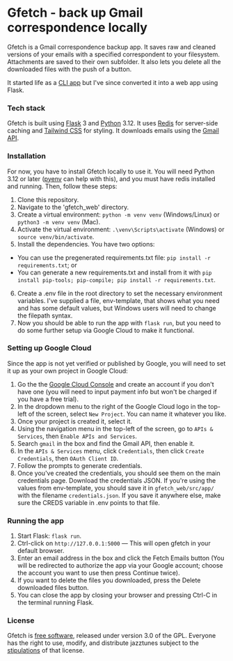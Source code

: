 # Gfetch - back up Gmail correspondence locally

Gfetch is a Gmail correspondence backup app. It saves raw and cleaned versions of your emails with a specified correspondent to your filesystem. Attachments are saved to their own subfolder. It also lets you delete all the downloaded files with the push of a button.

It started life as a [CLI app](https://github.com/jwjacobson/gmailfetcher) but I've since converted it into a web app using Flask.

### Tech stack
Gfetch is built using [Flask](https://flask.palletsprojects.com/en/3.0.x/) 3 and [Python](https://www.python.org/) 3.12. It uses [Redis](https://redis.io/) for server-side caching and [Tailwind CSS](https://tailwindcss.com/) for styling. It downloads emails using the [Gmail API](https://developers.google.com/gmail/api/guides).  

### Installation
For now, you have to install Gfetch locally to use it. You will need Python 3.12 or later ([pyenv](https://github.com/pyenv/pyenv) can help with this), and you must have redis installed and running. Then, follow these steps:
1. Clone this repository.
2. Navigate to the 'gfetch_web' directory.
3. Create a virtual environment: ```python -m venv venv``` (Windows/Linux) or ```python3 -m venv venv``` (Mac).
4. Activate the virtual environment: ```.\venv\Scripts\activate``` (Windows) or ```source venv/bin/activate```.
5. Install the dependencies. You have two options:
  * You can use the pregenerated requirements.txt file: ```pip install -r requirements.txt```; or
  * You can generate a new requirements.txt and install from it with ```pip install pip-tools; pip-compile; pip install -r requirements.txt```.
6. Create a .env file in the root directory to set the necessary environment variables. I've supplied a file, env-template, that shows what you need and has some default values, but Windows users will need to change the filepath syntax.
7. Now you should be able to run the app with ```flask run```, but you need to do some further setup via Google Cloud to make it functional.

### Setting up Google Cloud
Since the app is not yet verified or published by Google, you will need to set it up as your own project in Google Cloud:
1. Go the the [Google Cloud Console](https://console.cloud.google.com/welcome/) and create an account if you don't have one (you will need to input payment info but won't be charged if you have a free trial).
2. In the dropdown menu to the right of the Google Cloud logo in the top-left of the screen, select ```New Project```. You can name it whatever you like.
3. Once your project is created it, select it.
4. Using the navigation menu in the top-left of the screen, go to ```APIs & Services```, then ```Enable APIs and Services```.
5. Search ```gmail``` in the box and find the Gmail API, then enable it.
6. In the ```APIs & Services``` menu, click ```Credentials```, then click ```Create Credentials```, then ```OAuth Client ID```.
7. Follow the prompts to generate credentials.
8. Once you've created the credentials, you should see them on the main credentials page. Download the credentials JSON. If you're using the values from env-template, you should save it in ```gfetch_web/src/app/``` with the filename ```credentials.json```. If you save it anywhere else, make sure the CREDS variable in .env points to that file.

### Running the app
1. Start Flask: ```flask run```.
2. Ctrl-click on ```http://127.0.0.1:5000``` — This will open gfetch in your default browser.
3. Enter an email address in the box and click the Fetch Emails button (You will be redirected to authorize the app via your Google account; choose the account you want to use then press Continue twice).
4. If you want to delete the files you downloaded, press the Delete downloaded files button.
5. You can close the app by closing your browser and pressing Ctrl-C in the terminal running Flask.

### License
Gfetch is [free software](https://www.fsf.org/about/what-is-free-software), released under version 3.0 of the GPL. Everyone has the right to use, modify, and distribute jazztunes subject to the [stipulations](https://github.com/jwjacobson/gfetch_web/blob/main/LICENSE) of that license.
